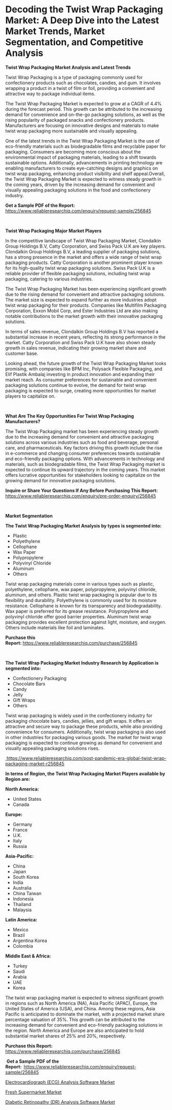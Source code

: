 <p><h1>Decoding the Twist Wrap Packaging Market: A Deep Dive into the Latest Market Trends, Market Segmentation, and Competitive Analysis</h1></p><p><strong>Twist Wrap Packaging Market Analysis and Latest Trends</strong></p>
<p><p>Twist Wrap Packaging is a type of packaging commonly used for confectionery products such as chocolates, candies, and gum. It involves wrapping a product in a twist of film or foil, providing a convenient and attractive way to package individual items.</p><p>The Twist Wrap Packaging Market is expected to grow at a CAGR of 4.4% during the forecast period. This growth can be attributed to the increasing demand for convenience and on-the-go packaging solutions, as well as the rising popularity of packaged snacks and confectionery products. Manufacturers are focusing on innovative designs and materials to make twist wrap packaging more sustainable and visually appealing.</p><p>One of the latest trends in the Twist Wrap Packaging Market is the use of eco-friendly materials such as biodegradable films and recyclable paper for packaging. Consumers are becoming more conscious about the environmental impact of packaging materials, leading to a shift towards sustainable options. Additionally, advancements in printing technology are enabling manufacturers to create eye-catching designs and graphics on twist wrap packaging, enhancing product visibility and shelf appeal.Overall, the Twist Wrap Packaging Market is expected to witness steady growth in the coming years, driven by the increasing demand for convenient and visually appealing packaging solutions in the food and confectionery industry.</p></p>
<p><strong>Get a Sample PDF of the Report:&nbsp;</strong> <a href="https://www.reliableresearchiq.com/enquiry/request-sample/256845">https://www.reliableresearchiq.com/enquiry/request-sample/256845</a></p>
<p>&nbsp;</p>
<p><strong>Twist Wrap Packaging Major Market Players</strong></p>
<p><p>In the competitive landscape of Twist Wrap Packaging Market, Clondalkin Group Holdings B.V, Catty Corporation, and Swiss Pack U.K are key players. Clondalkin Group Holdings B.V, a leading supplier of packaging solutions, has a strong presence in the market and offers a wide range of twist wrap packaging products. Catty Corporation is another prominent player known for its high-quality twist wrap packaging solutions. Swiss Pack U.K is a reliable provider of flexible packaging solutions, including twist wrap packaging, catering to various industries.</p><p>The Twist Wrap Packaging Market has been experiencing significant growth due to the rising demand for convenient and attractive packaging solutions. The market size is expected to expand further as more industries adopt twist wrap packaging for their products. Companies like Multifilm Packaging Corporation, Exxon Mobil Corp, and Ester Industries Ltd are also making notable contributions to the market growth with their innovative packaging solutions.</p><p>In terms of sales revenue, Clondalkin Group Holdings B.V has reported a substantial increase in recent years, reflecting its strong performance in the market. Catty Corporation and Swiss Pack U.K have also shown steady growth in sales revenue, indicating their growing market share and customer base.</p><p>Looking ahead, the future growth of the Twist Wrap Packaging Market looks promising, with companies like BPM Inc, Polysack Flexible Packaging, and Elif Plastik Ambalaj investing in product innovation and expanding their market reach. As consumer preferences for sustainable and convenient packaging solutions continue to evolve, the demand for twist wrap packaging is expected to surge, creating more opportunities for market players to capitalize on.</p></p>
<p>&nbsp;</p>
<p><strong>What Are The Key Opportunities For Twist Wrap Packaging Manufacturers?</strong></p>
<p><p>The Twist Wrap Packaging market has been experiencing steady growth due to the increasing demand for convenient and attractive packaging solutions across various industries such as food and beverage, personal care, and pharmaceuticals. Key factors driving this growth include the rise in e-commerce and changing consumer preferences towards sustainable and eco-friendly packaging options. With advancements in technology and materials, such as biodegradable films, the Twist Wrap Packaging market is expected to continue its upward trajectory in the coming years. This market offers lucrative opportunities for stakeholders looking to capitalize on the growing demand for innovative packaging solutions.</p></p>
<p><strong>Inquire or Share Your Questions If Any Before Purchasing This Report:</strong> <a href="https://www.reliableresearchiq.com/enquiry/pre-order-enquiry/256845">https://www.reliableresearchiq.com/enquiry/pre-order-enquiry/256845</a></p>
<p>&nbsp;</p>
<p><strong>Market Segmentation</strong></p>
<p><strong>The Twist Wrap Packaging Market Analysis by types is segmented into:</strong></p>
<p><ul><li>Plastic</li><li>Polyethylene</li><li>Cellophane</li><li>Wax Paper</li><li>Polypropylene</li><li>Polyvinyl Chloride</li><li>Aluminum</li><li>Others</li></ul></p>
<p><p>Twist wrap packaging materials come in various types such as plastic, polyethylene, cellophane, wax paper, polypropylene, polyvinyl chloride, aluminum, and others. Plastic twist wrap packaging is popular due to its flexibility and durability. Polyethylene is commonly used for its moisture resistance. Cellophane is known for its transparency and biodegradability. Wax paper is preferred for its grease resistance. Polypropylene and polyvinyl chloride offer good barrier properties. Aluminum twist wrap packaging provides excellent protection against light, moisture, and oxygen. Others include materials like foil and laminates.</p></p>
<p><strong>Purchase this Report:&nbsp;</strong><a href="https://www.reliableresearchiq.com/purchase/256845">https://www.reliableresearchiq.com/purchase/256845</a></p>
<p>&nbsp;</p>
<p><strong>The Twist Wrap Packaging Market Industry Research by Application is segmented into:</strong></p>
<p><ul><li>Confectionery Packaging</li><li>Chocolate Bars</li><li>Candy</li><li>Jelly</li><li>Gift Wraps</li><li>Others</li></ul></p>
<p><p>Twist wrap packaging is widely used in the confectionery industry for packaging chocolate bars, candies, jellies, and gift wraps. It offers an attractive and secure way to package these products, while also providing convenience for consumers. Additionally, twist wrap packaging is also used in other industries for packaging various goods. The market for twist wrap packaging is expected to continue growing as demand for convenient and visually appealing packaging solutions rises.</p></p>
<p><a href="https://www.reliableresearchiq.com/post-pandemic-era-global-twist-wrap-packaging-market-r256845">&nbsp;https://www.reliableresearchiq.com/post-pandemic-era-global-twist-wrap-packaging-market-r256845</a></p>
<p><strong>In terms of Region, the Twist Wrap Packaging Market Players available by Region are:</strong></p>
<p>
    <p> <strong> North America: </strong>
        <ul>
            <li>United States</li>
            <li>Canada</li>
        </ul>
        </p> 
    <p> <strong> Europe: </strong>
        <ul>
            <li>Germany</li>
            <li>France</li>
            <li>U.K.</li>
            <li>Italy</li>
            <li>Russia</li>
        </ul>
        </p> 
    <p> <strong> Asia-Pacific: </strong>
        <ul>
            <li>China</li>
            <li>Japan</li>
            <li>South Korea</li>
            <li>India</li>
            <li>Australia</li>
            <li>China Taiwan</li>
            <li>Indonesia</li>
            <li>Thailand</li>
            <li>Malaysia</li>
        </ul>
        </p> 
    <p> <strong> Latin America: </strong>
        <ul>
            <li>Mexico</li>
            <li>Brazil</li>
            <li>Argentina Korea</li>
            <li>Colombia</li>
        </ul>
        </p> 
    <p> <strong> Middle East & Africa: </strong>
        <ul>
            <li>Turkey</li>
            <li>Saudi</li>
            <li>Arabia</li>
            <li>UAE</li>
            <li>Korea</li>
        </ul>
    </p>
    </p>
<p><p>The twist wrap packaging market is expected to witness significant growth in regions such as North America (NA), Asia Pacific (APAC), Europe, the United States of America (USA), and China. Among these regions, Asia Pacific is anticipated to dominate the market, with a projected market share percentage valuation of 35%. This growth can be attributed to the increasing demand for convenient and eco-friendly packaging solutions in the region. North America and Europe are also anticipated to hold substantial market shares of 25% and 20%, respectively.</p></p>
<p><strong>Purchase this Report: </strong><a href="https://www.reliableresearchiq.com/purchase/256845">https://www.reliableresearchiq.com/purchase/256845</a></p>
<p>&nbsp;<strong>Get a Sample PDF of the Report:&nbsp;&nbsp;</strong><a href="https://www.reliableresearchiq.com/enquiry/request-sample/256845">https://www.reliableresearchiq.com/enquiry/request-sample/256845</a></p>
<p><strong></strong></p>
<p><p><a href="https://github.com/gerrikabranch52024/Market-Research-Report-List-1/blob/main/electrocardiograph-ecg-analysis-software-market.md">Electrocardiograph (ECG) Analysis Software Market</a></p><p><a href="https://github.com/colme52/Market-Research-Report-List-1/blob/main/fresh-supermarket-market.md">Fresh Supermarket Market</a></p><p><a href="https://github.com/graysonwolfe1913/Market-Research-Report-List-1/blob/main/diabetic-retinopathy-dr-analysis-software-market.md">Diabetic Retinopathy (DR) Analysis Software Market</a></p></p>